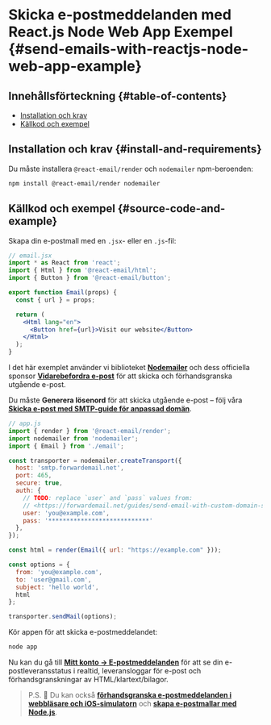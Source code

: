 # Skicka e-postmeddelanden med React.js Node Web App Exempel {#send-emails-with-reactjs-node-web-app-example}

## Innehållsförteckning {#table-of-contents}

* [Installation och krav](#install-and-requirements)
* [Källkod och exempel](#source-code-and-example)

## Installation och krav {#install-and-requirements}

Du måste installera `@react-email/render` och `nodemailer` npm-beroenden:

```sh
npm install @react-email/render nodemailer
```

## Källkod och exempel {#source-code-and-example}

Skapa din e-postmall med en `.jsx`- eller en `.js`-fil:

```jsx
// email.jsx
import * as React from 'react';
import { Html } from '@react-email/html';
import { Button } from '@react-email/button';

export function Email(props) {
  const { url } = props;

  return (
    <Html lang="en">
      <Button href={url}>Visit our website</Button>
    </Html>
  );
}
```

I det här exemplet använder vi biblioteket **[Nodemailer](https://github.com/nodemailer/nodemailer)** och dess officiella sponsor **[Vidarebefordra e-post](https://forwardemail.net)** för att skicka och förhandsgranska utgående e-post.

Du måste <strong class="text-success"><i class="fa fa-key"></i>Generera lösenord</strong> för att skicka utgående e-post – följ våra **[Skicka e-post med SMTP-guide för anpassad domän](/guides/send-email-with-custom-domain-smtp)**.

<!-- https://github.com/nodemailer/nodemailer-web/pull/22 -->

```js
// app.js
import { render } from '@react-email/render';
import nodemailer from 'nodemailer';
import { Email } from './email';

const transporter = nodemailer.createTransport({
  host: 'smtp.forwardemail.net',
  port: 465,
  secure: true,
  auth: {
    // TODO: replace `user` and `pass` values from:
    // <https://forwardemail.net/guides/send-email-with-custom-domain-smtp>
    user: 'you@example.com',
    pass: '****************************'
  },
});

const html = render(Email({ url: "https://example.com" }));

const options = {
  from: 'you@example.com',
  to: 'user@gmail.com',
  subject: 'hello world',
  html
};

transporter.sendMail(options);
```

Kör appen för att skicka e-postmeddelandet:

```sh
node app
```

Nu kan du gå till **[Mitt konto → E-postmeddelanden](/my-account/emails)** för att se din e-postleveransstatus i realtid, leveransloggar för e-post och förhandsgranskningar av HTML/klartext/bilagor.

> P.S. :tada: Du kan också **[förhandsgranska e-postmeddelanden i webbläsare och iOS-simulatorn](/docs/test-preview-email-rendering-browsers-ios-simulator)** och **[skapa e-postmallar med Node.js](/docs/send-emails-with-node-js-javascript)**.